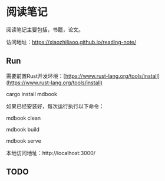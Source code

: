 # 阅读笔记

阅读笔记主要包括，书籍，论文。

访问地址：https://xiaozhiliaoo.github.io/reading-note/


## Run

需要前置Rust开发环境：[https://www.rust-lang.org/tools/install](https://www.rust-lang.org/tools/install)

cargo install mdbook

如果已经安装好，每次运行执行以下命令：

mdbook clean

mdbook build

mdbook serve  

本地访问地址：http://localhost:3000/


## TODO

